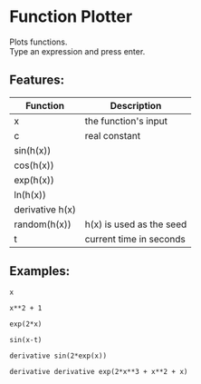 # Function Plotter

Plots functions.  
Type an expression and press enter.

## Features:

|    Function     |       Description        |
|-----------------|--------------------------|
| x               | the function's input     |
| c               | real constant            |
| sin(h(x))       |                          |
| cos(h(x))       |                          |
| exp(h(x))       |                          |
| ln(h(x))        |                          |
| derivative h(x) |                          |
| random(h(x))    | h(x) is used as the seed |
| t               | current time in seconds  |

## Examples:

`x`

`x**2 + 1`

`exp(2*x)`

`sin(x-t)`

`derivative sin(2*exp(x))`

`derivative derivative exp(2*x**3 + x**2 + x)`
